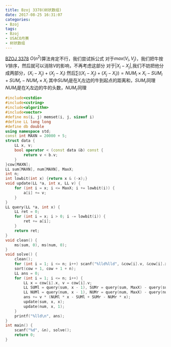 ```yaml
---
title: Bzoj 3378(树状数组)
date: 2017-08-25 16:31:07
categories:
- Bzoj
tags:
- Bzoj
- USACO月赛
- 树状数组
---
```

[BZOJ 3378](http://www.lydsy.com/JudgeOnline/problem.php?id=3378)
$O(n^2)$算法肯定不行，我们尝试拆公式
对于$max(V_i, V_j)$，我们把牛按$V$排序，然后就可以消除$V$的影响，不再考虑这部分
对于$|X_i-X_j|$,我们不妨把他分成两部分，$(X_i-X_j) +(X_j-X_i)$
然后$\sum((X_i-X_j) +(X_j-X_i))=NUM_l \times X_i - SUM_l +SUM_r - NUM_r \times X_i$
其中$SUM_l$是在$X_i$左边的牛到起点的距离和，$SUM_r$同理
$NUM_l$是在$X_i$左边的牛的头数，$NUM_r$同理

<!-- more -->
```c++
#include<cstdio>
#include<cstring>
#include<algorithm>
#include<vector>
#define ms(i, j) memset(i, j, sizeof i)
#define LL long long
#define db double
using namespace std;
const int MAXN = 20000 + 5;
struct data {
	LL x, v;
	bool operator < (const data &b) const {
		return v < b.v;
	}
}cow[MAXN];
LL sum[MAXN], num[MAXN], MaxX;
int n;
int lowbit(int x) {return x & (-x);}
void update(LL *a, int x, LL v) {
	for (int i = x; i <= MaxX; i += lowbit(i)) {
		a[i] += v;
	}
}
LL query(LL *a, int x) {
	LL ret = 0;
	for (int i = x; i > 0; i -= lowbit(i)) {
		ret += a[i];
	}
	return ret;
}
void clean() {
	ms(sum, 0), ms(num, 0);
}
void solve() {
	clean();
	for (int i = 1; i <= n; i++) scanf("%lld%lld", &cow[i].v, &cow[i].x), MaxX = max(MaxX, cow[i].x);
	sort(cow + 1, cow + 1 + n);
	LL ans = 0;
	for (int i = 1; i <= n; i++) {
		LL x = cow[i].x, v = cow[i].v;
		LL SUMl = query(sum, x - 1), SUMr = query(sum, MaxX) - query(sum, x);
		LL NUMl = query(num, x - 1), NUMr = query(num, MaxX) - query(num, x);
		ans += v * (NUMl * x - SUMl + SUMr - NUMr * x);
		update(sum, x, x);
		update(num, x, 1);
	}
	printf("%lld\n", ans);
}
int main() {
	scanf("%d", &n), solve();
	return 0;
}
```